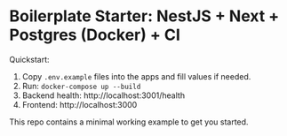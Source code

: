# Boilerplate Starter: NestJS + Next + Postgres (Docker) + CI

Quickstart:
1. Copy `.env.example` files into the apps and fill values if needed.
2. Run: `docker-compose up --build`
3. Backend health: http://localhost:3001/health
4. Frontend: http://localhost:3000

This repo contains a minimal working example to get you started.
